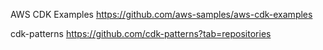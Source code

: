 AWS CDK Examples
https://github.com/aws-samples/aws-cdk-examples

cdk-patterns
https://github.com/cdk-patterns?tab=repositories